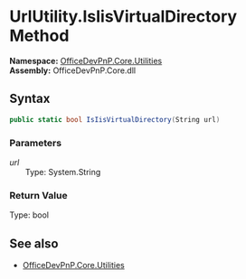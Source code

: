 # UrlUtility.IsIisVirtualDirectory Method  
  

**Namespace:** [OfficeDevPnP.Core.Utilities](OfficeDevPnP.Core.Utilities.md)  
**Assembly:** OfficeDevPnP.Core.dll  
## Syntax
```C#
public static bool IsIisVirtualDirectory(String url)
```
### Parameters
*url*  
&emsp;&emsp;Type: System.String  

### Return Value
Type: bool  

## See also
- [OfficeDevPnP.Core.Utilities](OfficeDevPnP.Core.Utilities.md)
